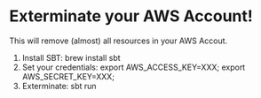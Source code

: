 # Exterminate your AWS Account!

This will remove (almost) all resources in your AWS Accout.

1. Install SBT: brew install sbt
1. Set your credentials: export  AWS_ACCESS_KEY=XXX; export  AWS_SECRET_KEY=XXX;
1. Exterminate: sbt run
